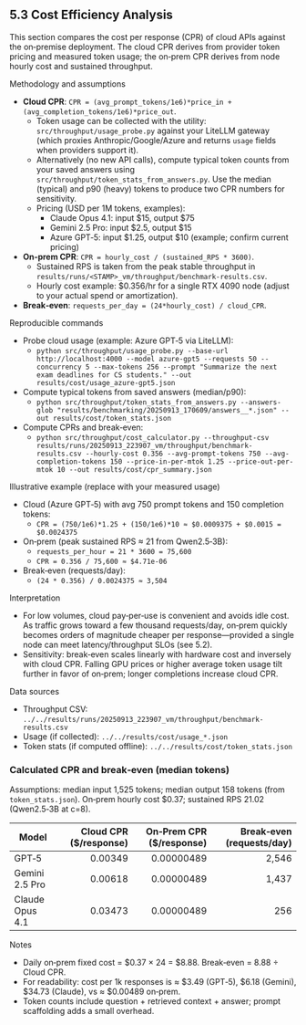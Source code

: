 ## 5.3 Cost Efficiency Analysis

This section compares the cost per response (CPR) of cloud APIs against the on‑premise deployment. The cloud CPR derives from provider token pricing and measured token usage; the on‑prem CPR derives from node hourly cost and sustained throughput.

Methodology and assumptions
- **Cloud CPR**: `CPR = (avg_prompt_tokens/1e6)*price_in + (avg_completion_tokens/1e6)*price_out`.
  - Token usage can be collected with the utility: `src/throughput/usage_probe.py` against your LiteLLM gateway (which proxies Anthropic/Google/Azure and returns `usage` fields when providers support it).
  - Alternatively (no new API calls), compute typical token counts from your saved answers using `src/throughput/token_stats_from_answers.py`. Use the median (typical) and p90 (heavy) tokens to produce two CPR numbers for sensitivity.
  - Pricing (USD per 1M tokens, examples):
    - Claude Opus 4.1: input $15, output $75
    - Gemini 2.5 Pro: input $2.5, output $15
    - Azure GPT‑5: input $1.25, output $10 (example; confirm current pricing)
- **On‑prem CPR**: `CPR = hourly_cost / (sustained_RPS * 3600)`.
  - Sustained RPS is taken from the peak stable throughput in `results/runs/<STAMP>_vm/throughput/benchmark-results.csv`.
  - Hourly cost example: $0.356/hr for a single RTX 4090 node (adjust to your actual spend or amortization).
- **Break‑even**: `requests_per_day = (24*hourly_cost) / cloud_CPR`.

Reproducible commands
- Probe cloud usage (example: Azure GPT‑5 via LiteLLM):
  - `python src/throughput/usage_probe.py --base-url http://localhost:4000 --model azure-gpt5 --requests 50 --concurrency 5 --max-tokens 256 --prompt "Summarize the next exam deadlines for CS students." --out results/cost/usage_azure-gpt5.json`
- Compute typical tokens from saved answers (median/p90):
  - `python src/throughput/token_stats_from_answers.py --answers-glob "results/benchmarking/20250913_170609/answers__*.json" --out results/cost/token_stats.json`
- Compute CPRs and break‑even:
  - `python src/throughput/cost_calculator.py --throughput-csv results/runs/20250913_223907_vm/throughput/benchmark-results.csv --hourly-cost 0.356 --avg-prompt-tokens 750 --avg-completion-tokens 150 --price-in-per-mtok 1.25 --price-out-per-mtok 10 --out results/cost/cpr_summary.json`

Illustrative example (replace with your measured usage)
- Cloud (Azure GPT‑5) with avg 750 prompt tokens and 150 completion tokens:
  - `CPR = (750/1e6)*1.25 + (150/1e6)*10 ≈ $0.0009375 + $0.0015 = $0.0024375`
- On‑prem (peak sustained RPS ≈ 21 from Qwen2.5‑3B):
  - `requests_per_hour = 21 * 3600 = 75,600`
  - `CPR = 0.356 / 75,600 ≈ $4.71e-06`
- Break‑even (requests/day):
  - `(24 * 0.356) / 0.0024375 ≈ 3,504`

Interpretation
- For low volumes, cloud pay‑per‑use is convenient and avoids idle cost. As traffic grows toward a few thousand requests/day, on‑prem quickly becomes orders of magnitude cheaper per response—provided a single node can meet latency/throughput SLOs (see 5.2).
- Sensitivity: break‑even scales linearly with hardware cost and inversely with cloud CPR. Falling GPU prices or higher average token usage tilt further in favor of on‑prem; longer completions increase cloud CPR.

Data sources
- Throughput CSV: `../../results/runs/20250913_223907_vm/throughput/benchmark-results.csv`
- Usage (if collected): `../../results/cost/usage_*.json`
 - Token stats (if computed offline): `../../results/cost/token_stats.json`

### Calculated CPR and break‑even (median tokens)

Assumptions: median input 1,525 tokens; median output 158 tokens (from `token_stats.json`). On‑prem hourly cost $0.37; sustained RPS 21.02 (Qwen2.5‑3B at c=8).

| Model | Cloud CPR ($/response) | On‑Prem CPR ($/response) | Break‑even (requests/day) |
| --- | ---:| ---:| ---:|
| GPT‑5 | 0.00349 | 0.00000489 | 2,546 |
| Gemini 2.5 Pro | 0.00618 | 0.00000489 | 1,437 |
| Claude Opus 4.1 | 0.03473 | 0.00000489 | 256 |

Notes
- Daily on‑prem fixed cost = $0.37 × 24 = $8.88. Break‑even = 8.88 ÷ Cloud CPR.
- For readability: cost per 1k responses is ≈ $3.49 (GPT‑5), $6.18 (Gemini), $34.73 (Claude), vs ≈ $0.00489 on‑prem.
- Token counts include question + retrieved context + answer; prompt scaffolding adds a small overhead.
